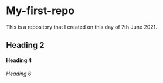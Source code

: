# My-first-repo
This is a repository that I created on this day of 7th June 2021.
## Heading 2

#### Heading 4

###### Heading 6
